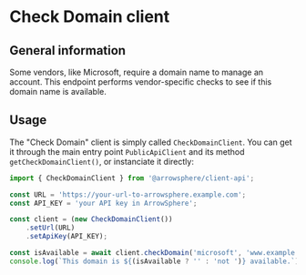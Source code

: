 # Check Domain client

## General information

Some vendors, like Microsoft, require a domain name to manage an account.
This endpoint performs vendor-specific checks to see if this domain name is available.

## Usage

The "Check Domain" client is simply called ```CheckDomainClient```.
You can get it through the main entry point ```PublicApiClient``` and its method ```getCheckDomainClient()```, or instanciate it directly:

```typescript
import { CheckDomainClient } from '@arrowsphere/client-api';

const URL = 'https://your-url-to-arrowsphere.example.com';
const API_KEY = 'your API key in ArrowSphere';

const client = (new CheckDomainClient())
    .setUrl(URL)
    .setApiKey(API_KEY);

const isAvailable = await client.checkDomain('microsoft', 'www.example.com');
console.log(`This domain is ${(isAvailable ? '' : 'not ')} available.`);
```
